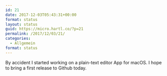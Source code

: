 ```yaml
---
id: 21
date: 2017-12-03T05:43:31+00:00
format: status
layout: status
guid: https://micro.hartl.co/?p=21
permalink: /2017/12/03/21/
categories:
  - Allgemein
format: status
---
```

By accident I started working on a plain-text editor App for macOS. I hope to bring a first release to Github today.